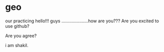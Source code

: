 # geo
our practicing
hello!!! guys .....................how are you???
Are you excited to use github?


Are you agree?




i am shakil.

